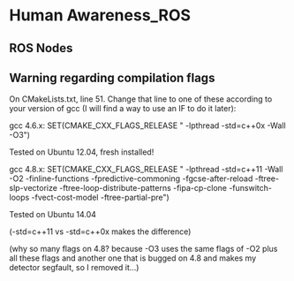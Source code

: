 # Human Awareness_ROS

## ROS Nodes ##

## Warning regarding compilation flags ##

On CMakeLists.txt, line 51. Change that line to one of these according to your version of gcc (I will find a way to use an IF to do it later):

  gcc 4.6.x:
  SET(CMAKE_CXX_FLAGS_RELEASE " -lpthread -std=c++0x -Wall -O3")
  
  Tested on Ubuntu 12.04, fresh installed!
  
  gcc 4.8.x:
  SET(CMAKE_CXX_FLAGS_RELEASE " -lpthread -std=c++11 -Wall -O2 -finline-functions -fpredictive-commoning -fgcse-after-reload -ftree-slp-vectorize -ftree-loop-distribute-patterns -fipa-cp-clone -funswitch-loops -fvect-cost-model -ftree-partial-pre")

  Tested on Ubuntu 14.04

  (-std=c++11 vs -std=c++0x makes the difference)

  (why so many flags on 4.8? because -O3 uses the same flags of -O2 plus all these flags and another one that is bugged on 4.8 and makes my detector segfault, so I removed it...)
